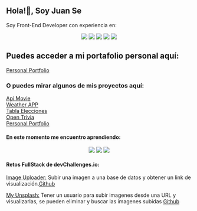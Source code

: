 ## Hola!👋, Soy Juan Se

<div>
      <p>Soy Front-End Developer con experiencia en:<p>
</div>

<div align="center">
      <img src="https://img.shields.io/badge/React-20232A?style=for-the-badge&logo=react&logoColor=61DAFB" />
      <img src="https://img.shields.io/badge/JavaScript-F7DF1E?style=for-the-badge&logo=javascript&logoColor=black" />  
      <img src="https://img.shields.io/badge/Node.js-43853D?style=for-the-badge&logo=node.js&logoColor=white" /> 
      <img src="https://img.shields.io/badge/HTML5-E34F26?style=for-the-badge&logo=html5&logoColor=white" />  
      <img src="https://img.shields.io/badge/CSS3-1572B6?style=for-the-badge&logo=css3&logoColor=white" />              
</div>

## Puedes acceder a mi portafolio personal aquí:
[Personal Portfolio](https://juanse036.vercel.app/)  

### O puedes mirar algunos de mis proyectos aquí:

[Api Movie](https://movie-api-zeta.vercel.app/)  
[Weather APP](https://weather-app-jse.vercel.app/)  
[Tabla Elecciones](https://api-xml-elecciones.vercel.app/)  
[Open Trivia](https://open-trivia-beige.vercel.app/)  
[Personal Portfolio](https://juanse036.vercel.app/)  


#### En este momento me encuentro aprendiendo:
<div align="center">
      <img src="https://img.shields.io/badge/typescript-%23007ACC.svg?style=for-the-badge&logo=typescript&logoColor=white" />   
      <img src="https://img.shields.io/badge/Express.js-404D59?style=for-the-badge" />      
      <img src="https://img.shields.io/badge/Jest-323330?style=for-the-badge&logo=Jest&logoColor=white" />
</div>


#### Retos FullStack de devChallenges.io:

[Image Uploader:](https://movie-api-zeta.vercel.app/) Subir una imagen a una base de datos y obtener un link de visualización.[Github](https://github.com/Juanse036/Uploader-Image)

[My Unsplash:](https://movie-api-zeta.vercel.app/) Tener un usuario para subir imagenes desde una URL y visualizarlas, se pueden eliminar y buscar las imagenes subidas [Github](https://github.com/Juanse036/my-unsplash)




<!--
**Juanse036/Juanse036** is a ✨ _special_ ✨ repository because its `README.md` (this file) appears on your GitHub profile.

Here are some ideas to get you started:

- 🔭 I’m currently working on ...
- 🌱 I’m currently learning ...
- 👯 I’m looking to collaborate on ...
- 🤔 I’m looking for help with ...
- 💬 Ask me about ...
- 📫 How to reach me: ...
- 😄 Pronouns: ...
- ⚡ Fun fact: ...
-->
